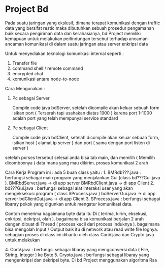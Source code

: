<h1> Project Bd </h1>

<p> Pada suatu jaringan yang ekslusif, dimana terapat komunikasi dengan traffic data yang bersifat restic maka dibutuhkan sebuah prosedur pengamanan baik secara pengiriman data dan kerahasianya, bd Project memiliki kemapuan untuk melakukan perlindungan tersebut  terhadap ancaman-ancaman komunikasi di dalam suatu jaringan atau server enkripsi data </p>

Untuk menyediakan teknologi komunikasi internal seperti :

1. Transfer file 
2. command shell / remote command
3. encrypted chat 
4. komunikasi antara node-to-node

Cara Mengunakan :
  1. Pc sebagai Server
        <p> Compile code java bdServer, setelah dicompile akan keluar sebuah form isikan port ( Terserah tapi usahakan diatas 1000 ) karena port 1-1000 adalah port yang telah mempunyai service standard </p> 
  2. Pc sebagai Client 
        <p> Compile code java bdClient, setelah dicompile akan keluar sebuah form, isikan host ( alamat ip server ) dan port ( sama dengan port listen di server )
  setelah porses tersebut selesai anda bisa tab main, dan memilih ( Memilih dicomboxnya ) data mana yang mau dikirim. proses komunikasi 2 arah </p> 

Cara Kerja Program ini :
  ada 5 buah class yaitu :
    1. BMRdb???.java : berfungsi sebagai main program yang menjalankan Gui (class bd???Gui.java ). 
        BMRbdServer.java -> di app server
        BMRbdClient.java -> di app Client
    2. bd???Gui.java : berfungsi sebagai alat interaksi user yang akan mengeksekusi program ( class SProcess.java )
        bdServerGui.java -> di app server
        bdClientGui.java -> di app Client
    3. SProcess.java : berfungsi sebagai libaray pokok yang digunkan untuk mengatur komunikasi data. 
    <p> Contoh menerima bagaimana byte data itu Di ( terima, kirim, eksekusi, enkripsi, dekripsi, olah ). bagaimana bisa komunikasi berjalan 2 arah dengan dibuat di Thread ( process kecil dari process induknya ). bagaimana bisa mengolah Input / Output baik itu di network atau read write file lognya. sebagian proses di class ini dibantu oleh class ConV.java dan Crypto.java untuk melakukan </p> 
    4. ConV.java     : berfungsi sebagai libaray yang mengconversi data ( File, String, Integer ) ke Byte 
    5. Cryoto.java   : berfungsi sebagai libaray yang mengenkripsi dan dekripsi byte. Di bd Project menggunakan algoritma Rsa

